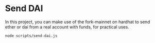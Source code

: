 # Send DAI

In this project, you can make use of the fork-mainnet on hardhat to send ether or dai from a real account with funds, for practical uses.

```shell
node scripts/send-dai.js
```

